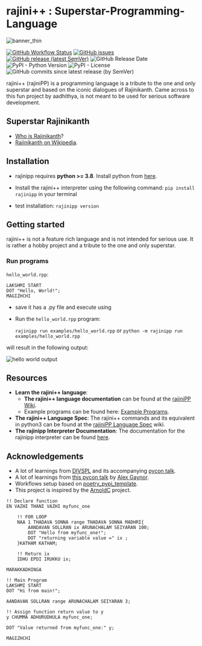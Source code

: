 # rajini++ : Superstar-Programming-Language


![banner_thin](https://user-images.githubusercontent.com/6749212/168450764-5ae486d8-8299-4425-b51d-cf3b9538efb2.png)



[![GitHub Workflow Status](https://img.shields.io/github/workflow/status/aadhithya/rajiniPP/Test%20and%20Release?logo=Github%20Actions&logoColor=%23fff&style=flat-square)](https://github.com/aadhithya/rajiniPP/actions/workflows/release.yml)
[![GitHub issues](https://img.shields.io/github/issues/aadhithya/rajiniPP?style=flat-square)](https://github.com/aadhithya/rajiniPP/issues)
[![GitHub release (latest SemVer)](https://img.shields.io/github/v/release/aadhithya/rajiniPP?logo=semantic%20release&style=flat-square)](https://pypi.org/project/rajinipp/)
![GitHub Release Date](https://img.shields.io/github/release-date/aadhithya/rajiniPP?logo=semantic%20release&style=flat-square)
![PyPI - Python Version](https://img.shields.io/pypi/pyversions/rajinipp?logo=PyPI&logoColor=%23eaeaea&style=flat-square)
![PyPI - License](https://img.shields.io/pypi/l/rajinipp?style=flat-square)
![GitHub commits since latest release (by SemVer)](https://img.shields.io/github/commits-since/aadhithya/rajiniPP/latest/master?style=flat-square)



rajini++ (rajiniPP) is a programming language is a tribute to the one and only superstar and based on the iconic dialogues of Rajinikanth. Came across to this fun project by aadhithya, is not meant to be used for serious software development.

## Superstar Rajinikanth
- [Who is Rajinikanth](https://www.youtube.com/watch?v=YDUQZwMHMoo)?
- [Rajinikanth on Wikipedia](https://en.wikipedia.org/wiki/Rajinikanth).

## Installation
- rajinipp requires **python >= 3.8**. Install python from [here](https://www.python.org/downloads/).
- Install the rajini++ interpreter using the following command:
  `pip install rajinipp` in your terminal

- test installation: `rajinipp version`

## Getting started

rajini++ is not a feature rich language and is not intended for serious use. It is rather a hobby project and a tribute to the one and only superstar.

### Run programs
`hello_world.rpp`:  
```
LAKSHMI START
DOT "Hello, World!";
MAGIZHCHI
```
- save it has a .py file and execute using
- Run the `hello_world.rpp` program:

  `rajinipp run examples/hello_world.rpp` or
  `python -m rajinipp run examples/hello_world.rpp`
  

will result in the following output:

![hello world output](./imgs/hello-out.png)



## Resources
- **Learn the rajini++ language**:
  -  **The rajini++ language documentation** can be found at the [rajiniPP Wiki](https://github.com/aadhithya/rajiniPP/wiki/).
  -  Example programs can be found here: [Example Programs](https://github.com/aadhithya/rajiniPP/tree/master/examples).
- **The rajini++ Language Spec**: The rajini++ commands and its equivalent in python3 can be found at the [rajiniPP Language Spec](https://github.com/aadhithya/rajiniPP/wiki/rajiniPP:-Language-Specification) wiki.
- **The rajinipp Interpreter Documentation**: The documentation for the rajinipp interpreter can be found [here](https://github.com/aadhithya/rajiniPP/wiki/rajinipp:-The-interpreter).


## Acknowledgements
- A lot of learnings from [DIVSPL](https://github.com/di/divspl) and its accompanying [pycon talk](https://www.youtube.com/watch?v=ApgUrtCrmV8).
- A lot of learnings from [this pycon talk](https://www.youtube.com/watch?v=LCslqgM48D4&t=1388s) by [Alex Gaynor](alex).
- Workflows setup based on [poetry_pypi_template](https://github.com/a-parida12/poetry_pypi_template).
- This project is inspired by the [ArnoldC](https://github.com/lhartikk/ArnoldC) project.


```
!! Declare function
EN VAZHI THANI VAZHI myfunc_one

    !! FOR LOOP
    NAA 1 THADAVA SONNA range THADAVA SONNA MADHRI{
        AANDAVAN SOLLRAN ix ARUNACHALAM SEIYARAN 100;
        DOT "Hello from myfunc_one!";
        DOT "returning variable value =" ix ;
    }KATHAM KATHAM;

    !! Return ix
    IDHU EPDI IRUKKU ix;

MARAKKADHINGA

!! Main Program
LAKSHMI START
DOT "Hi from main!";

AANDAVAN SOLLRAN range ARUNACHALAM SEIYARAN 3;

!! Assign function return value to y
y CHUMMA ADHURUDHULA myfunc_one;

DOT "Value returned from myfunc_one:" y;

MAGIZHCHI
```
